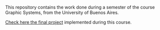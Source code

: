 This repository contains the work done during a semester of the course Graphic Systems, from the University of Buenos Aires.

[Check here the final project](https://lucasjsch.github.io/sistemas_graficos/TP2/implementacion/index.html) implemented during this course.